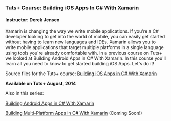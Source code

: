 ### Tuts+ Course: Building iOS Apps In C# With Xamarin
#### Instructor: Derek Jensen

Xamarin is changing the way we write mobile applications. If you're a C# developer looking to get into the world of mobile, you can easily get started without having to learn new languages and IDEs. Xamarin allows you to write mobile applications that target multiple platforms in a single language using tools you're already comfortable with. In a previous course on Tuts+ we looked at Building Android Apps in C# With Xamarin. In this course you'll learn all you need to know to get started building iOS Apps. Let's do it!

Source files for the Tuts+ course: [Building iOS Apps in C# With Xamarin](https://courses.tutsplus.com/courses/)

**Available on Tuts+ August, 2014**

Also in this series:

[Building Android Apps in C# With Xamarin](https://courses.tutsplus.com/courses/building-android-apps-in-c-with-xamarin)

[Building Multi-Platform Apps in C# With Xamarin](https://courses.tutsplus.com/courses/) (Coming Soon!)

